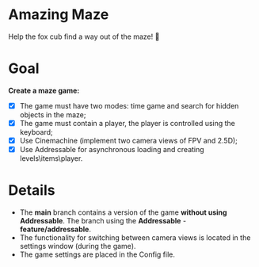 # Amazing Maze

Help the fox cub find a way out of the maze! :fox_face:

# Goal
**Create a maze game:**
- [x] The game must have two modes: time game and search for hidden objects in the maze;
- [x] The game must contain a player, the player is controlled using the keyboard;
- [x] Use Cinemachine (implement two camera views of FPV and 2.5D);
- [x] Use Addressable for asynchronous loading and creating levels\items\player.

# Details
- The **main** branch contains a version of the game **without using Addressable**.
The branch using the **Addressable** - **feature/addressable**.
- The functionality for switching between camera views is located in the settings window (during the game).
- The game settings are placed in the Config file.
